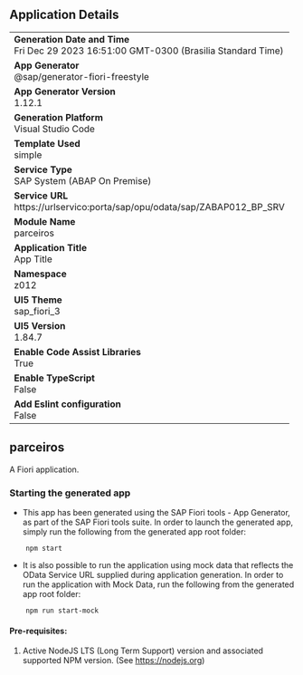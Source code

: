 ## Application Details
|               |
| ------------- |
|**Generation Date and Time**<br>Fri Dec 29 2023 16:51:00 GMT-0300 (Brasilia Standard Time)|
|**App Generator**<br>@sap/generator-fiori-freestyle|
|**App Generator Version**<br>1.12.1|
|**Generation Platform**<br>Visual Studio Code|
|**Template Used**<br>simple|
|**Service Type**<br>SAP System (ABAP On Premise)|
|**Service URL**<br>https://urlservico:porta/sap/opu/odata/sap/ZABAP012_BP_SRV
|**Module Name**<br>parceiros|
|**Application Title**<br>App Title|
|**Namespace**<br>z012|
|**UI5 Theme**<br>sap_fiori_3|
|**UI5 Version**<br>1.84.7|
|**Enable Code Assist Libraries**<br>True|
|**Enable TypeScript**<br>False|
|**Add Eslint configuration**<br>False|

## parceiros

A Fiori application.

### Starting the generated app

-   This app has been generated using the SAP Fiori tools - App Generator, as part of the SAP Fiori tools suite.  In order to launch the generated app, simply run the following from the generated app root folder:

```
    npm start
```

- It is also possible to run the application using mock data that reflects the OData Service URL supplied during application generation.  In order to run the application with Mock Data, run the following from the generated app root folder:

```
    npm run start-mock
```

#### Pre-requisites:

1. Active NodeJS LTS (Long Term Support) version and associated supported NPM version.  (See https://nodejs.org)


